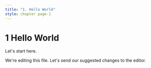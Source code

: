 ```yaml
---
title: "1. Hello World"
style: chapter page-1
---
```


# **1** Hello World

Let's start here.

We're editing this file. Let's send our suggested changes to the editor.
